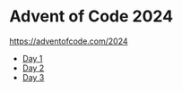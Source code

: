 # Advent of Code 2024

https://adventofcode.com/2024

* [Day 1](src/AdventOfCode2024.Day01/README.md)
* [Day 2](src/AdventOfCode2024.Day02/README.md)
* [Day 3](src/AdventOfCode2024.Day03/README.md)
